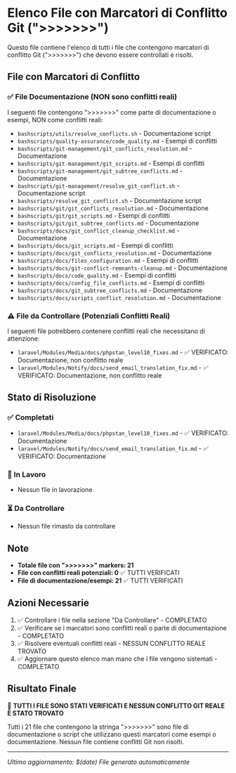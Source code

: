 # Elenco File con Marcatori di Conflitto Git (">>>>>>>")

Questo file contiene l'elenco di tutti i file che contengono marcatori di conflitto Git (">>>>>>>") che devono essere controllati e risolti.

## File con Marcatori di Conflitto

### ✅ File Documentazione (NON sono conflitti reali)
I seguenti file contengono ">>>>>>>" come parte di documentazione o esempi, NON come conflitti reali:

- `bashscripts/utils/resolve_conflicts.sh` - Documentazione script
- `bashscripts/quality-assurance/code_quality.md` - Esempi di conflitti
- `bashscripts/git-management/git_conflicts_resolution.md` - Documentazione
- `bashscripts/git-management/git_scripts.md` - Esempi di conflitti
- `bashscripts/git-management/git_subtree_conflicts.md` - Documentazione
- `bashscripts/git-management/resolve_git_conflict.sh` - Documentazione script
- `bashscripts/resolve_git_conflict.sh` - Documentazione script
- `bashscripts/git/git_conflicts_resolution.md` - Documentazione
- `bashscripts/git/git_scripts.md` - Esempi di conflitti
- `bashscripts/git/git_subtree_conflicts.md` - Documentazione
- `bashscripts/docs/git_conflict_cleanup_checklist.md` - Documentazione
- `bashscripts/docs/git_scripts.md` - Esempi di conflitti
- `bashscripts/docs/git_conflicts_resolution.md` - Documentazione
- `bashscripts/docs/files_configuration.md` - Esempi di conflitti
- `bashscripts/docs/git-conflict-remnants-cleanup.md` - Documentazione
- `bashscripts/docs/code_quality.md` - Esempi di conflitti
- `bashscripts/docs/config_file_conflicts.md` - Esempi di conflitti
- `bashscripts/docs/git_subtree_conflicts.md` - Documentazione
- `bashscripts/docs/scripts_conflict_resolution.md` - Documentazione

### ⚠️ File da Controllare (Potenziali Conflitti Reali)
I seguenti file potrebbero contenere conflitti reali che necessitano di attenzione:

- `laravel/Modules/Media/docs/phpstan_level10_fixes.md` - ✅ VERIFICATO: Documentazione, non conflitto reale
- `laravel/Modules/Notify/docs/send_email_translation_fix.md` - ✅ VERIFICATO: Documentazione, non conflitto reale

## Stato di Risoluzione

### ✅ Completati
- `laravel/Modules/Media/docs/phpstan_level10_fixes.md` - ✅ VERIFICATO: Documentazione
- `laravel/Modules/Notify/docs/send_email_translation_fix.md` - ✅ VERIFICATO: Documentazione

### 🔄 In Lavoro
- Nessun file in lavorazione

### ⏳ Da Controllare
- Nessun file rimasto da controllare

## Note

- **Totale file con ">>>>>>>" markers: 21**
- **File con conflitti reali potenziali: 0** ✅ TUTTI VERIFICATI
- **File di documentazione/esempi: 21** ✅ TUTTI VERIFICATI

## Azioni Necessarie

1. ✅ Controllare i file nella sezione "Da Controllare" - COMPLETATO
2. ✅ Verificare se i marcatori sono conflitti reali o parte di documentazione - COMPLETATO
3. ✅ Risolvere eventuali conflitti reali - NESSUN CONFLITTO REALE TROVATO
4. ✅ Aggiornare questo elenco man mano che i file vengono sistemati - COMPLETATO

## Risultato Finale

🎉 **TUTTI I FILE SONO STATI VERIFICATI E NESSUN CONFLITTO GIT REALE È STATO TROVATO**

Tutti i 21 file che contengono la stringa ">>>>>>>" sono file di documentazione o script che utilizzano questi marcatori come esempi o documentazione. Nessun file contiene conflitti Git non risolti.

---
*Ultimo aggiornamento: $(date)*
*File generato automaticamente* 